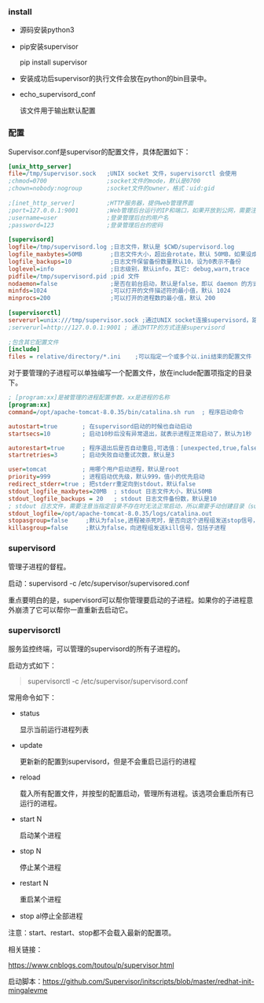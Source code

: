 ### install

- 源码安装python3

- pip安装supervisor

  pip install supervisor

- 安装成功后supervisor的执行文件会放在python的bin目录中。



- echo_supervisord_conf

  该文件用于输出默认配置







### 配置

Supervisor.conf是supervisor的配置文件，具体配置如下：

```ini
[unix_http_server]
file=/tmp/supervisor.sock   ;UNIX socket 文件，supervisorctl 会使用
;chmod=0700                 ;socket文件的mode，默认是0700
;chown=nobody:nogroup       ;socket文件的owner，格式：uid:gid
 
;[inet_http_server]         ;HTTP服务器，提供web管理界面
;port=127.0.0.1:9001        ;Web管理后台运行的IP和端口，如果开放到公网，需要注意安全性
;username=user              ;登录管理后台的用户名
;password=123               ;登录管理后台的密码
 
[supervisord]
logfile=/tmp/supervisord.log ;日志文件，默认是 $CWD/supervisord.log
logfile_maxbytes=50MB        ;日志文件大小，超出会rotate，默认 50MB，如果设成0，表示不限制大小
logfile_backups=10           ;日志文件保留备份数量默认10，设为0表示不备份
loglevel=info                ;日志级别，默认info，其它: debug,warn,trace
pidfile=/tmp/supervisord.pid ;pid 文件
nodaemon=false               ;是否在前台启动，默认是false，即以 daemon 的方式启动
minfds=1024                  ;可以打开的文件描述符的最小值，默认 1024
minprocs=200                 ;可以打开的进程数的最小值，默认 200
 
[supervisorctl]
serverurl=unix:///tmp/supervisor.sock ;通过UNIX socket连接supervisord，路径与unix_http_server部分的file一致
;serverurl=http://127.0.0.1:9001 ; 通过HTTP的方式连接supervisord
 
;包含其它配置文件
[include]
files = relative/directory/*.ini    ;可以指定一个或多个以.ini结束的配置文件
```



对于要管理的子进程可以单独编写一个配置文件，放在include配置项指定的目录下。

```ini
; [program:xx]是被管理的进程配置参数，xx是进程的名称
[program:xx]
command=/opt/apache-tomcat-8.0.35/bin/catalina.sh run  ; 程序启动命令

autostart=true       ; 在supervisord启动的时候也自动启动
startsecs=10         ; 启动10秒后没有异常退出，就表示进程正常启动了，默认为1秒

autorestart=true     ; 程序退出后是否自动重启,可选值：[unexpected,true,false]，默认为unexpected，表示进程意外杀死后才重启
startretries=3       ; 启动失败自动重试次数，默认是3

user=tomcat          ; 用哪个用户启动进程，默认是root
priority=999         ; 进程启动优先级，默认999，值小的优先启动
redirect_stderr=true ; 把stderr重定向到stdout，默认false
stdout_logfile_maxbytes=20MB  ; stdout 日志文件大小，默认50MB
stdout_logfile_backups = 20   ; stdout 日志文件备份数，默认是10
; stdout 日志文件，需要注意当指定目录不存在时无法正常启动，所以需要手动创建目录（supervisord 会自动创建日志文件）
stdout_logfile=/opt/apache-tomcat-8.0.35/logs/catalina.out
stopasgroup=false     ;默认为false,进程被杀死时，是否向这个进程组发送stop信号，包括子进程
killasgroup=false     ;默认为false，向进程组发送kill信号，包括子进程
```







### supervisord

管理子进程的督程。

启动：supervisord -c /etc/supervisor/supervisored.conf



重点要明白的是，supervisord可以帮你管理要启动的子进程。如果你的子进程意外崩溃了它可以帮你一直重新去启动它。



### supervisorctl

服务监控终端，可以管理的supervisord的所有子进程的。

启动方式如下：

> supervisorctl -c /etc/supervisor/supervisord.conf



常用命令如下：

- status

  显示当前运行进程列表

- update

  更新新的配置到supervisord，但是不会重启已运行的进程

- reload

  载入所有配置文件，并按型的配置启动，管理所有进程。该选项会重启所有已运行的进程。

- start N

  启动某个进程

- stop N

  停止某个进程

- restart N

  重启某个进程

- stop al停止全部进程




注意：start、restart、stop都不会载入最新的配置项。





相关链接：

https://www.cnblogs.com/toutou/p/supervisor.html



启动脚本：https://github.com/Supervisor/initscripts/blob/master/redhat-init-mingalevme